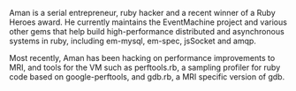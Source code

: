 Aman is a serial entrepreneur, ruby hacker and a recent winner of a Ruby Heroes award. He currently maintains the EventMachine project and various other gems that help build high-performance distributed and asynchronous systems in ruby, including em-mysql, em-spec, jsSocket and amqp.

Most recently, Aman has been hacking on performance improvements to MRI, and tools for the VM such as perftools.rb, a sampling profiler for ruby code based on google-perftools, and gdb.rb, a MRI specific version of gdb.
